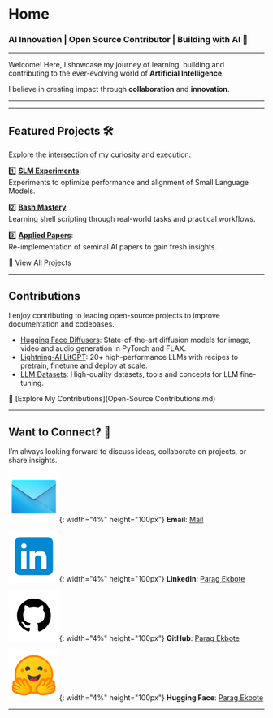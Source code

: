 # **Home**  
### AI Innovation | Open Source Contributor | Building with AI 🚀

---

Welcome! Here, I showcase my journey of learning, building and contributing to the ever-evolving world of **Artificial Intelligence**.  

I believe in creating impact through **collaboration** and **innovation**.  

---


---

## **Featured Projects** 🛠️  
Explore the intersection of my curiosity and execution:  

1️⃣ **[SLM Experiments](https://github.com/ParagEkbote/slm-experiments)**:  
Experiments to optimize performance and alignment of Small Language Models.  

2️⃣ **[Bash Mastery](https://github.com/ParagEkbote/bash-mastery)**:  
Learning shell scripting through real-world tasks and practical workflows.  

3️⃣ **[Applied Papers](https://github.com/ParagEkbote/applied-papers)**:  
Re-implementation of seminal AI papers to gain fresh insights.  

🎯 [View All Projects](Projects.md)

---

## **Contributions**  
I enjoy contributing to leading open-source projects to improve documentation and codebases.  

- [Hugging Face Diffusers](https://github.com/huggingface/diffusers): State-of-the-art diffusion models for image, video and audio generation in PyTorch and FLAX.  
- [Lightning-AI LitGPT](https://github.com/Lightning-AI/litgpt): 20+ high-performance LLMs with recipes to pretrain, finetune and deploy at scale.  
- [LLM Datasets](https://github.com/mlabonne/llm-datasets): High-quality datasets, tools and concepts for LLM fine-tuning.  

📂 [Explore My Contributions](Open-Source Contributions.md)  
 
---

## **Want to Connect?** 🤝  

I’m always looking forward to discuss ideas, collaborate on projects, or share insights.

![alt text](image-9.png){: width="4%" height="100px"} **Email**: [Mail](mailto:paragekbote23@gmail.com)

![alt text](image-7.png){: width="4%" height="100px"}  **LinkedIn**: [Parag Ekbote](https://www.linkedin.com/in/parag-ekbote/)  

![alt text](image-8.png){: width="4%" height="100px"} **GitHub**: [Parag Ekbote](https://github.com/ParagEkbote/)  

![alt text](image-10.png){: width="4%" height="100px"} **Hugging Face**: [Parag Ekbote](https://huggingface.co/AINovice2005)

---
